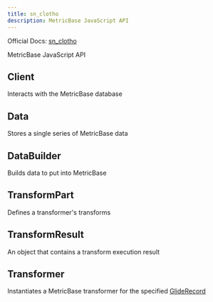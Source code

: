 ```yaml
---
title: sn_clotho
description: MetricBase JavaScript API
---
```

Official Docs: [sn_clotho](https://docs.servicenow.com/search?q=sn_clotho)

MetricBase JavaScript API


## Client
Interacts with the MetricBase database

## Data
Stores a single series of MetricBase data

## DataBuilder
Builds data to put into MetricBase

## TransformPart
Defines a transformer's transforms

## TransformResult
An object that contains a transform execution result

## Transformer
Instantiates a MetricBase transformer for the specified [GlideRecord](/reference/gliderecord/)
